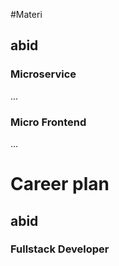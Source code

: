 #Materi
## abid
### Microservice
...

### Micro Frontend
...

# Career plan
## abid
### Fullstack Developer